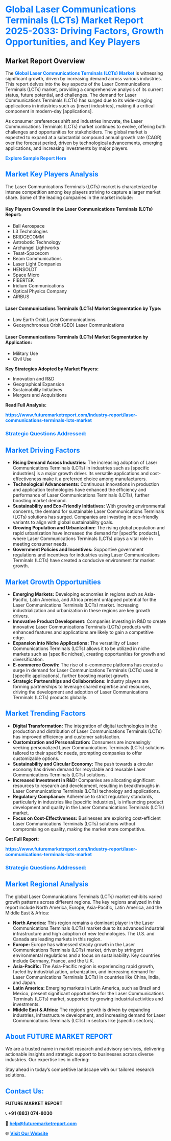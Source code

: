 <h1 style="color: #007BFF;">Global Laser Communications Terminals (LCTs) Market Report 2025-2033: Driving Factors, Growth Opportunities, and Key Players</h1>

<section id="overview">
<h2>Market Report Overview</h2>
<p>The <a href="https://www.futuremarketreport.com/industry-report/laser-communications-terminals-lcts-market" style="color: #007BFF; text-decoration: none;"><strong>Global Laser Communications Terminals (LCTs) Market</strong></a> is witnessing significant growth, driven by increasing demand across various industries. This report delves into the key aspects of the Laser Communications Terminals (LCTs) market, providing a comprehensive analysis of its current status, future potential, and challenges. The demand for Laser Communications Terminals (LCTs) has surged due to its wide-ranging applications in industries such as [insert industries], making it a critical component in modern-day [applications].</p>
<p>As consumer preferences shift and industries innovate, the Laser Communications Terminals (LCTs) market continues to evolve, offering both challenges and opportunities for stakeholders. The global market is expected to expand at a substantial compound annual growth rate (CAGR) over the forecast period, driven by technological advancements, emerging applications, and increasing investments by major players.</p>
</section>

<section id="overview">
<p><a href="https://www.futuremarketreport.com/request-sample/reportId=81526" style="color: #007BFF; text-decoration: none;"><strong>Explore Sample Report Here</strong></a></p>
</section>

<section id="key-players">
<h2 style="color: #007BFF;">Market Key Players Analysis</h2>
<p>The Laser Communications Terminals (LCTs) market is characterized by intense competition among key players striving to capture a larger market share. Some of the leading companies in the market include:</p>
<h4>Key Players Covered in the Laser Communications Terminals (LCTs) Report:</h4>
<ul><li>Ball Aerospace</li><li>L3 Technologies</li><li>BRIDGECOMM</li><li>Astrobotic Technology</li><li>Archangel Lightworks</li><li>Tesat-Spacecom</li><li>Beam Communications</li><li>Laser Light Companies</li><li>HENSOLDT</li><li>Space Micro</li><li>FIBERTEK</li><li>Iridium Communications</li><li>Optical Physics Company</li><li>AIRBUS</li></ul>
<h4>Laser Communications Terminals (LCTs) Market Segmentation by Type:</h4>
<ul><li>Low Earth Orbit Laser Communications</li><li>Geosynchronous Orbit (GEO) Laser Communications</li></ul>

<h4>Laser Communications Terminals (LCTs) Market Segmentation by Application:</h4>
<ul><li>Military Use</li><li>Civil Use</li></ul>
<p><strong>Key Strategies Adopted by Market Players:</strong></p>
<ul>
<li>Innovation and R&D</li>
<li>Geographical Expansion</li>
<li>Sustainability Initiatives</li>
<li>Mergers and Acquisitions</li>
</ul>
</section>

<section>
<p><strong>Read Full Analysis: </strong></p><a href="https://www.futuremarketreport.com/industry-report/laser-communications-terminals-lcts-market" style="color: #007BFF; text-decoration: none;"><strong>https://www.futuremarketreport.com/industry-report/laser-communications-terminals-lcts-market</strong></a>
<h3 style="color: #007BFF;">Strategic Questions Addressed:</h3>
</section>

<section id="driving-factors">
<h2 style="color: #007BFF;">Market Driving Factors</h2>
<ul>
<li><strong>Rising Demand Across Industries:</strong> The increasing adoption of Laser Communications Terminals (LCTs) in industries such as [specific industries] is a major growth driver. Its versatile applications and cost-effectiveness make it a preferred choice among manufacturers.</li>
<li><strong>Technological Advancements:</strong> Continuous innovations in production and application technologies have enhanced the efficiency and performance of Laser Communications Terminals (LCTs), further boosting market demand.</li>
<li><strong>Sustainability and Eco-Friendly Initiatives:</strong> With growing environmental concerns, the demand for sustainable Laser Communications Terminals (LCTs) solutions has surged. Companies are investing in eco-friendly variants to align with global sustainability goals.</li>
<li><strong>Growing Population and Urbanization:</strong> The rising global population and rapid urbanization have increased the demand for [specific products], where Laser Communications Terminals (LCTs) plays a vital role in meeting consumer needs.</li>
<li><strong>Government Policies and Incentives:</strong> Supportive government regulations and incentives for industries using Laser Communications Terminals (LCTs) have created a conducive environment for market growth.</li>
</ul>
</section>

<section id="growth-opportunities">
<h2 style="color: #007BFF;">Market Growth Opportunities</h2>
<ul>
<li><strong>Emerging Markets:</strong> Developing economies in regions such as Asia-Pacific, Latin America, and Africa present untapped potential for the Laser Communications Terminals (LCTs) market. Increasing industrialization and urbanization in these regions are key growth drivers.</li>
<li><strong>Innovative Product Development:</strong> Companies investing in R&D to create innovative Laser Communications Terminals (LCTs) products with enhanced features and applications are likely to gain a competitive edge.</li>
<li><strong>Expansion into Niche Applications:</strong> The versatility of Laser Communications Terminals (LCTs) allows it to be utilized in niche markets such as [specific niches], creating opportunities for growth and diversification.</li>
<li><strong>E-commerce Growth:</strong> The rise of e-commerce platforms has created a surge in demand for Laser Communications Terminals (LCTs) used in [specific applications], further boosting market growth.</li>
<li><strong>Strategic Partnerships and Collaborations:</strong> Industry players are forming partnerships to leverage shared expertise and resources, driving the development and adoption of Laser Communications Terminals (LCTs) products globally.</li>
</ul>
</section>

<section id="trending-factors">
<h2 style="color: #007BFF;">Market Trending Factors</h2>
<ul>
<li><strong>Digital Transformation:</strong> The integration of digital technologies in the production and distribution of Laser Communications Terminals (LCTs) has improved efficiency and customer satisfaction.</li>
<li><strong>Customization and Personalization:</strong> Consumers are increasingly seeking personalized Laser Communications Terminals (LCTs) solutions tailored to their specific needs, prompting companies to offer customizable options.</li>
<li><strong>Sustainability and Circular Economy:</strong> The push towards a circular economy has driven demand for recyclable and reusable Laser Communications Terminals (LCTs) solutions.</li>
<li><strong>Increased Investment in R&D:</strong> Companies are allocating significant resources to research and development, resulting in breakthroughs in Laser Communications Terminals (LCTs) technology and applications.</li>
<li><strong>Regulatory Compliance:</strong> Adherence to strict regulatory standards, particularly in industries like [specific industries], is influencing product development and quality in the Laser Communications Terminals (LCTs) market.</li>
<li><strong>Focus on Cost-Effectiveness:</strong> Businesses are exploring cost-efficient Laser Communications Terminals (LCTs) solutions without compromising on quality, making the market more competitive.</li>
</ul>
</section>

<section>
<p><strong>Get Full Report: </strong></p><a href="https://www.futuremarketreport.com/industry-report/laser-communications-terminals-lcts-market" style="color: #007BFF; text-decoration: none;"><strong>https://www.futuremarketreport.com/industry-report/laser-communications-terminals-lcts-market</strong></a>
<h3 style="color: #007BFF;">Strategic Questions Addressed:</h3>
</section>


<section id="regional-analysis">
<h2 style="color: #007BFF;">Market Regional Analysis</h2>
<p>The global Laser Communications Terminals (LCTs) market exhibits varied growth patterns across different regions. The key regions analyzed in this report include North America, Europe, Asia-Pacific, Latin America, and the Middle East & Africa:</p>
<ul>
<li><strong>North America:</strong> This region remains a dominant player in the Laser Communications Terminals (LCTs) market due to its advanced industrial infrastructure and high adoption of new technologies. The U.S. and Canada are leading markets in this region.</li>
<li><strong>Europe:</strong> Europe has witnessed steady growth in the Laser Communications Terminals (LCTs) market, driven by stringent environmental regulations and a focus on sustainability. Key countries include Germany, France, and the U.K.</li>
<li><strong>Asia-Pacific:</strong> The Asia-Pacific region is experiencing rapid growth, fueled by industrialization, urbanization, and increasing demand for Laser Communications Terminals (LCTs) in countries like China, India, and Japan.</li>
<li><strong>Latin America:</strong> Emerging markets in Latin America, such as Brazil and Mexico, present significant opportunities for the Laser Communications Terminals (LCTs) market, supported by growing industrial activities and investments.</li>
<li><strong>Middle East & Africa:</strong> The region’s growth is driven by expanding industries, infrastructure development, and increasing demand for Laser Communications Terminals (LCTs) in sectors like [specific sectors].</li>
</ul>
</section>

<footer>
<h2 style="color: #007BFF;">About FUTURE MARKET REPORT</h2>
<p>We are a trusted name in market research and advisory services, delivering actionable insights and strategic support to businesses across diverse industries. Our expertise lies in offering:</p>

<p>Stay ahead in today’s competitive landscape with our tailored research solutions.</p>

<h2 style="color: #007BFF;">Contact Us:</h2>
<p><strong>FUTURE MARKET REPORT</strong></p>
<p>📞 <strong>+91 (883) 074-8030</strong></p>
<p>📧 <strong><a href="mailto:help@futuremarketreport.com" style="color: #007BFF;">help@futuremarketreport.com</a></strong></p>
<p>🌐 <strong><a href="https://www.futuremarketreport.com/" style="color: #007BFF;">Visit Our Website</a></strong></p>
</footer>